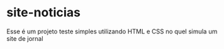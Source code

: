 # site-noticias
Esse é um projeto teste simples utilizando HTML e CSS no quel simula um site de jornal
